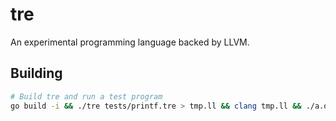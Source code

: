 # tre

An experimental programming language backed by LLVM.

## Building 

```bash
# Build tre and run a test program
go build -i && ./tre tests/printf.tre > tmp.ll && clang tmp.ll && ./a.out
```
